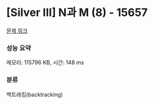 # [Silver III] N과 M (8) - 15657 

[문제 링크](https://www.acmicpc.net/problem/15657) 

### 성능 요약

메모리: 115796 KB, 시간: 148 ms

### 분류

백트래킹(backtracking)

